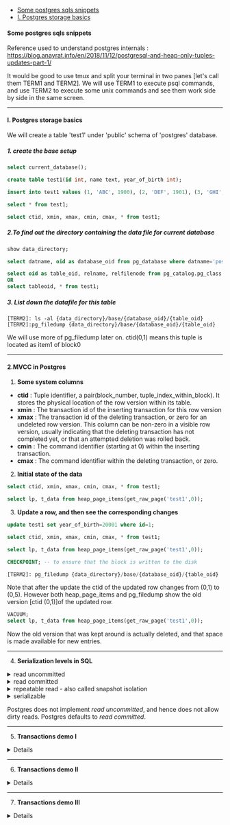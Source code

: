 - [Some postgres sqls snippets](#heading)
- [I. Postgres storage basics](#heading)

#### Some postgres sqls snippets

Reference used to understand postgres internals : https://blog.anayrat.info/en/2018/11/12/postgresql-and-heap-only-tuples-updates-part-1/

It would be good to use tmux and split your terminal in two panes [let's call them TERM1 and TERM2]. We will use TERM1 to execute psql commands, and use TERM2 to execute some unix commands and see them work side by side in the same screen.

------------------------------------------------------------------------------------------------------------------------------------------------------------
#### I. Postgres storage basics
We will create a table 'test1' under 'public' schema of 'postgres' database.

##### 1. create the base setup
```sql
select current_database();

create table test1(id int, name text, year_of_birth int);

insert into test1 values (1, 'ABC', 1900), (2, 'DEF', 1901), (3, 'GHI', 1902), (4, 'JKL', 1903);

select * from test1;

select ctid, xmin, xmax, cmin, cmax, * from test1;
```

##### 2.To find out the directory containing the data file for current database
```sql
show data_directory;

select datname, oid as database_oid from pg_database where datname='postgres';

select oid as table_oid, relname, relfilenode from pg_catalog.pg_class where relname='test1';
OR
select tableoid, * from test1;
```

##### 3. List down the datafile for this table
```
[TERM2]: ls -al {data_directory}/base/{database_oid}/{table_oid}
[TERM2]:pg_filedump {data_directory}/base/{database_oid}/{table_oid}
```
We will use more of pg_filedump later on.
ctid(0,1) means this tuple is located as item1 of block0

------------------------------------------------------------------------------------------------------------------------------------------------------------
#### 2.MVCC in Postgres
1. **Some system columns**
 - **ctid** : Tuple identifier, a pair(block_number, tuple_index_within_block). It stores the physical location of the row version within its table.
 - **xmin** : The transaction id of the inserting transaction for this row version
 - **xmax** : The transaction id of the deleting transaction, or zero for an undeleted row version. This column can be non-zero in a visible row version, usually
          indicating that the deleting transaction has not completed yet, or that an attempted deletion was rolled back.
 - **cmin** : The command identifier (starting at 0) within the inserting transaction.
 - **cmax** : The command identifier within the deleting transaction, or zero.
 
2. **Initial state of the data**
```sql
select ctid, xmin, xmax, cmin, cmax, * from test1; 

select lp, t_data from heap_page_items(get_raw_page('test1',0));
```
3. **Update a row, and then see the corresponding changes**
```sql
update test1 set year_of_birth=20001 where id=1;

select ctid, xmin, xmax, cmin, cmax, * from test1; 

select lp, t_data from heap_page_items(get_raw_page('test1',0));

CHECKPOINT; -- to ensure that the block is written to the disk

[TERM2]: pg_filedump {data_directory}/base/{database_oid}/{table_oid}
```
Note that after the update the ctid of the updated row changes from (0,1) to (0,5). However both heap_page_items and pg_filedump show the old version [ctid (0,1)]of the updated row.
```sql
VACUUM;
select lp, t_data from heap_page_items(get_raw_page('test1',0));
```
Now the old version that was kept around is actually deleted, and that space is made available for new entries.

------------------------------------------------------------------------------------------------------------------------------------------------------------
4. **Serialization levels in SQL**   
<details>
 
 <summary> read uncommitted </summary>
</details>
<details>
 
 <summary> read committed </summary>
 
 |T1|T2|Comments|
 |--|--|--------|
 |```get X```| |finds X to be 2|
 | |```set X=3```| |
 |```get X```| |still finds X to be 2|
 | |```set Y=3```| |
 | |```COMMIT```| |
 |```get X```| |now finds X to be 3|
 
 It provides the following two guarantees:
 * *no dirty reads* : When reading from DB, you will only see data that has been committed. Transaction T1 - in the above example - first finds the value of X to be 2, and then finds the latest value 3 only after T2 has committed. Thus, within the same transaction it is possible for a transaction to find multiple values of an object [initially old value, and then new value], if read multiple times, but only after the updated value has been commited by other concurrent transactions. This can be implemented by keeping both the old and new values(or versions) around (MVCC - Multi Version Concurrency Control).
       
 * *no dirty writes* : When writing to DB, you will only overwrite data that has been committed. This can be implemented by taking a lock on each row.
</details>
<details>
 
 <summary> repeatable read - also called snapshot isolation </summary>
 
 In the example above for *read committed*, transaction T1 was able to read values of an object that keep getting updated by other transactions, as and when the other transactions commit. In snapshot isolation, the idea is that each transaction reads from a consistent snapshot of the database - i.e. the transaction only sees that state of the DB that was in committed state when this transaction started. Even if the data is subsequently changed and committed by other transactions, each transaction sees only the old data from that particular point in time.
</details>
<details>
 
 <summary> serializable </summary>
</details>

Postgres does not implement *read uncommitted*, and hence does not allow dirty reads.
Postgres defaults to *read committed*.

------------------------------------------------------------------------------------------------------------------------------------------------------------
5. **Transactions demo I**
<details>
 
**Question : How is the uncommitted change in one transaction T1, not visible to another transaction T2, even though the underlying data store is the same ?**
```
--[TERM1]
drop table if exists txn_demo;
CREATE TABLE txn_demo(id INT PRIMARY KEY, val INT NOT NULL);
INSERT INTO txn_demo values (1, 100),(2,200);
```
SHOW TRANSACTION ISOLATION LEVEL; --  if you want to check the current transaction isolation level

| TERMINAL-1| TERMINAL-2|Comments|
|-----------|-----------|--------|
|``` BEGIN TRANSACTION ISOLATION LEVEL READ COMMITTED;```|| though default is read committed, still explicitly setting it for clarity|
|``` SELECT xmin, xmax, * from txn_demo where id=1;```||xmin, xmax are like our tt_begin, tt_end columns that we have in our temporal tables, only these are implicit|
|``` select txid_current();```||Shows the current txn_id(say T1) which will be assigned to next transaction|
|``` update txn_demo set val=val+1 where id = 1;```|||
|``` SELECT xmin, xmax,ctid, * from txn_demo where id=1;```||xmin here would be T1|
||``` SELECT xmin, xmax, * from txn_demo where id=1;```|xmax here would be T1, but we would be seeing the older version as new update is yet to be committed.|
|``` commit;```| | |
| |``` SELECT xmin, xmax, * from txn_demo where id=1;```| Now I see the latest version, since the first transaction committed.|

</details>

------------------------------------------------------------------------------------------------------------------------------------------------------------
6. **Transactions demo II**
<details>
 
```
--[TERM1]
drop table if exists txn_demo;
CREATE TABLE txn_demo(id INT PRIMARY KEY, val INT NOT NULL);
INSERT INTO txn_demo values (1, 100),(2,200);
```

| TERMINAL-1| TERMINAL-2|Comments|
|-----------|-----------|--------|
|```select xmin, xmax, ctid, * from txn_demo;``` |||
||```select xmin, xmax, ctid, * from txn_demo;``` ||
|```BEGIN TRANSACTION ISOLATION LEVEL READ COMMITTED;```|||
||```BEGIN TRANSACTION ISOLATION LEVEL READ COMMITTED;```||
|```UPDATE txn_demo set val = val+1 where id=1;```|||
|```select xmin, xmax, ctid, * from txn_demo;```|||
||```UPDATE txn_demo set val = val+1 where id=1;```||
|```COMMIT;```|||
||```select xmin, xmax, ctid, * from txn_demo;```||
||```COMMIT;```||

</details>

------------------------------------------------------------------------------------------------------------------------------------------------------------
7. **Transactions demo III**
<details>
 
```
--[TERM1]
drop table if exists txn_demo;
CREATE TABLE txn_demo(id INT PRIMARY KEY, val INT NOT NULL);
INSERT INTO txn_demo values (1, 100),(2,200);
```

| TERMINAL-1| TERMINAL-2|Comments|
|-----------|-----------|--------|
|```BEGIN TRANSACTION ISOLATION LEVEL SERIALIZABLE;```|||
||```BEGIN TRANSACTION ISOLATION LEVEL SERIALIZABLE;```||
|```select txid_current();```|||
||```select txid_current();```||
|``` update txn_demo set val=val+1 where id = 1;```|||
|```select xmin, xmax, ctid, * from txn_demo where id = 1;```|||
||```select xmin, xmax, ctid, * from txn_demo where id = 1;```||
||``` update txn_demo set val=val+1 where id = 1;```|The query in terminal 2 is going to stall. What happens if we commit in Term1?|
|```COMMIT;```|||

</details>
